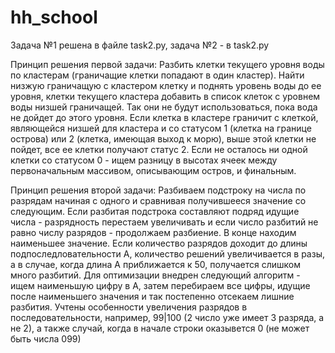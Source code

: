# hh_school

Задача №1 решена в файле task2.py, задача №2 - в task2.py

Принцип решения первой задачи:
Разбить клетки текущего уровня воды по кластерам (граничащие клетки попадают в один кластер).
Найти низжую граничащую с кластером клетку и поднять уровень воды до ее уровня, клетки текущего кластера добавить в список клеток с уровнем воды низшей граничащей. Так они не будут использоваться, пока вода не дойдет до этого уровня.
Если клетка в кластере граничит с клеткой, являющейся низшей для кластера и со статусом 1 (клетка на границе острова) или 2 (клетка, имеющая выход к морю), выше этой клетки не пойдет, все ее клетки получают статус 2.
Если не осталось ни одной клетки со статусом 0 - ищем разницу в высотах ячеек между первоначальным массивом, описывающим остров, и финальным.

Принцип решения второй задачи:
Разбиваем подстроку на числа по разрядам начиная с одного и сравнивая получившееся значение со следующим. Если разбитая подстрока составляют подряд идущие числа - разрядность перестаем увеличивать и если число разбитий не равно числу разрядов - продолжаем разбиение. В конце находим наименьшее значение.
Если количество разрядов доходит до длины подпоследловательности А, количество решений увеличивается в разы, а в случае, когда длина А приближается к 50, получается слишком много разбитий. Для оптимизации внедрен следующий алгоритм - ищем наименьшую цифру в А, затем перебираем все цифры, идущие после наименьшего значения и так постепенно отсекаем лишние разбития.
Учтены особенности увеличения разрядов в последовательности, например, 99|100 (2 число уже имеет 3 разряда, а не 2), а также случай, когда в начале строки оказывется 0 (не может быть числа 099)
